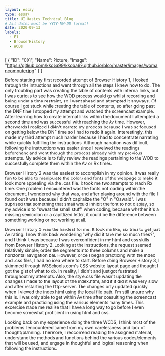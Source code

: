 ```yaml
---
layout: essay
type: essay
title: UI Basics Technical Blog
# All dates must be YYYY-MM-DD format!
date: 2020-09-13
labels:
  - E1
  - BrowserHistory
  - WODs
---
```


[
  {
    "ID": "001",
    "Name": Picture,
    "Image": "https://github.com/kkoba99/kkoba99.github.io/blob/master/images/womancomputer.jpg"
   }
 ]
 
Before starting my first recorded attempt of Browser History 1, I looked through the intructions and went through all the steps I knew how to do. The only troubling part was
creating the table of contents with internal links, but I was curious to see how the WOD process would go whilst recording and being under a time restraint, so I went ahead and 
attempted it anyways. Of course I got stuck while creating the table of contents, so after going past the DNF time I stopped my attempt and watched the screencast example. After learning
how to create internal links within the document I attempted a second time and was successful with reaching the Av time. However, afterwards I realized I didn't narrate my process because I
was so focused on getting below the DNF time so I had to redo it again. Interestingly, this made my third attempt much harder because I had to concentrate narrating while quickly fulfilling the instructions.
Although narration was difficult, following the instructions was easier since I reveiwed the readings beforehand and went through the process already with my previous attempts. My advice is to fully review the
readings pertaining to the WOD to succesfully complete them within the Av or Rx times.

Browser History 2 was the easiest to accomplish in my opinion. It was really fun to be able to manipulate the colors and fonts of the webpage to make it look more appealing via the .css
file. It took me two attempts to reach Rx time. One problem I encountered was the fonts not loading within the document. I wondered why that was, and after playing around with the
file I found out it was because I didn't capitalize the "O" in "Oswald". I was suprised that something that small would inhibit the font to not display, so my advice is to "sweat the small
stuff" when coding, because whether it's a missing semicolon or a capitlized letter, it could be the difference between something working or not working at all.

Browser History 3 was the hardest for me. It took me like, six tries to get just Av rating. I now think back wondering "why did it take me so much tries?", and I think it was 
because I was overconfident in my html and css skills from Browser History 2. Looking at the instructions, the request seemed relatively simple; order the segments into three
columns and make a horizontal navigation bar. However, once I began practicing with the index and .css files, I had no idea where to start. Before doing Browser History 3, I skimmed through
W3Schools.com's CSS website layout page and thought I got the gist of what to do. In reality, I didn't and just got fustrated throughout my attempts. Also, the style.css file wasn't updating the changes
I made to the layout of the index.html, and if it did it was very slow and after restarting the http-server. The changes only updated quickly when I viewed the index.html using the local file path. 
I'm still unsure why this is. I was only able to get within Av time after consulting the screencast example and practicing using the various elements many times. This excercise
made me realize that I have a long way to go before I even become somewhat proficient in using html and css.

Looking back on my experience doing the three WODS, I think most of the problems I encountered came from my own carelessness and lack of thought/planning. Therefore, I reccomend
reading the assigned material, understand the methods and functions behind the various codes/elements that will be used, and engage in thoughtful and logical reasoning when following the instructions.



